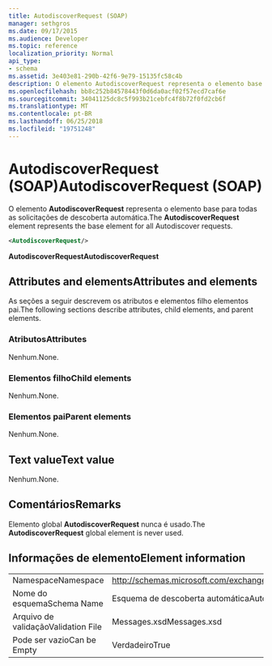 ```yaml
---
title: AutodiscoverRequest (SOAP)
manager: sethgros
ms.date: 09/17/2015
ms.audience: Developer
ms.topic: reference
localization_priority: Normal
api_type:
- schema
ms.assetid: 3e403e81-290b-42f6-9e79-15135fc58c4b
description: O elemento AutodiscoverRequest representa o elemento base para todas as solicitações de descoberta automática.
ms.openlocfilehash: bb8c252b84578443f0d6da0acf02f57ecd7caf6e
ms.sourcegitcommit: 34041125dc8c5f993b21cebfc4f8b72f0fd2cb6f
ms.translationtype: MT
ms.contentlocale: pt-BR
ms.lasthandoff: 06/25/2018
ms.locfileid: "19751248"
---
```

# <a name="autodiscoverrequest-soap"></a><span data-ttu-id="d47de-103">AutodiscoverRequest (SOAP)</span><span class="sxs-lookup"><span data-stu-id="d47de-103">AutodiscoverRequest (SOAP)</span></span>

<span data-ttu-id="d47de-104">O elemento **AutodiscoverRequest** representa o elemento base para todas as solicitações de descoberta automática.</span><span class="sxs-lookup"><span data-stu-id="d47de-104">The **AutodiscoverRequest** element represents the base element for all Autodiscover requests.</span></span> 
  
```XML
<AutodiscoverRequest/>
```

 <span data-ttu-id="d47de-105">**AutodiscoverRequest**</span><span class="sxs-lookup"><span data-stu-id="d47de-105">**AutodiscoverRequest**</span></span>
## <a name="attributes-and-elements"></a><span data-ttu-id="d47de-106">Attributes and elements</span><span class="sxs-lookup"><span data-stu-id="d47de-106">Attributes and elements</span></span>

<span data-ttu-id="d47de-107">As seções a seguir descrevem os atributos e elementos filho elementos pai.</span><span class="sxs-lookup"><span data-stu-id="d47de-107">The following sections describe attributes, child elements, and parent elements.</span></span>
  
### <a name="attributes"></a><span data-ttu-id="d47de-108">Atributos</span><span class="sxs-lookup"><span data-stu-id="d47de-108">Attributes</span></span>

<span data-ttu-id="d47de-109">Nenhum.</span><span class="sxs-lookup"><span data-stu-id="d47de-109">None.</span></span>
  
### <a name="child-elements"></a><span data-ttu-id="d47de-110">Elementos filho</span><span class="sxs-lookup"><span data-stu-id="d47de-110">Child elements</span></span>

<span data-ttu-id="d47de-111">Nenhum.</span><span class="sxs-lookup"><span data-stu-id="d47de-111">None.</span></span>
  
### <a name="parent-elements"></a><span data-ttu-id="d47de-112">Elementos pai</span><span class="sxs-lookup"><span data-stu-id="d47de-112">Parent elements</span></span>

<span data-ttu-id="d47de-113">Nenhum.</span><span class="sxs-lookup"><span data-stu-id="d47de-113">None.</span></span>
  
## <a name="text-value"></a><span data-ttu-id="d47de-114">Text value</span><span class="sxs-lookup"><span data-stu-id="d47de-114">Text value</span></span>

<span data-ttu-id="d47de-115">Nenhum.</span><span class="sxs-lookup"><span data-stu-id="d47de-115">None.</span></span>
  
## <a name="remarks"></a><span data-ttu-id="d47de-116">Comentários</span><span class="sxs-lookup"><span data-stu-id="d47de-116">Remarks</span></span>

<span data-ttu-id="d47de-117">Elemento global **AutodiscoverRequest** nunca é usado.</span><span class="sxs-lookup"><span data-stu-id="d47de-117">The **AutodiscoverRequest** global element is never used.</span></span> 
  
## <a name="element-information"></a><span data-ttu-id="d47de-118">Informações de elemento</span><span class="sxs-lookup"><span data-stu-id="d47de-118">Element information</span></span>

|||
|:-----|:-----|
|<span data-ttu-id="d47de-119">Namespace</span><span class="sxs-lookup"><span data-stu-id="d47de-119">Namespace</span></span>  <br/> |http://schemas.microsoft.com/exchange/2010/Autodiscover  <br/> |
|<span data-ttu-id="d47de-120">Nome do esquema</span><span class="sxs-lookup"><span data-stu-id="d47de-120">Schema Name</span></span>  <br/> |<span data-ttu-id="d47de-121">Esquema de descoberta automática</span><span class="sxs-lookup"><span data-stu-id="d47de-121">Autodiscover schema</span></span>  <br/> |
|<span data-ttu-id="d47de-122">Arquivo de validação</span><span class="sxs-lookup"><span data-stu-id="d47de-122">Validation File</span></span>  <br/> |<span data-ttu-id="d47de-123">Messages.xsd</span><span class="sxs-lookup"><span data-stu-id="d47de-123">Messages.xsd</span></span>  <br/> |
|<span data-ttu-id="d47de-124">Pode ser vazio</span><span class="sxs-lookup"><span data-stu-id="d47de-124">Can be Empty</span></span>  <br/> |<span data-ttu-id="d47de-125">Verdadeiro</span><span class="sxs-lookup"><span data-stu-id="d47de-125">True</span></span>  <br/> |
   

